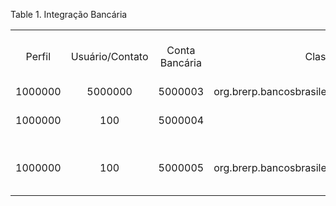 <div id="d119017e1" class="table">

<div class="table-title">

Table 1. Integração
Bancária

</div>

<div class="table-contents">

|         |                 |                |                                                  |        |        |                 |        |                   |                     |       |          |                  |                |                  |                       |                     |                      |                                |                 |                       |                    |                      |                 |                        |                      |                   |                   |                                    |                                 |             |             |             |             |             |             |                |              |            |                  |                                          |                     |                |                     |                  |                    |             |                     |            |                          |                                  |
| :-----: | :-------------: | :------------: | :----------------------------------------------: | :----: | :----: | :-------------: | :----: | :---------------: | :-----------------: | :---: | :------: | :--------------: | :------------: | :--------------: | :-------------------: | :-----------------: | :------------------: | :----------------------------: | :-------------: | :-------------------: | :----------------: | :------------------: | :-------------: | :--------------------: | :------------------: | :---------------: | :---------------: | :--------------------------------: | :-----------------------------: | :---------: | :---------: | :---------: | :---------: | :---------: | :---------: | :------------: | :----------: | :--------: | :--------------: | :--------------------------------------: | :-----------------: | :------------: | :-----------------: | :--------------: | :----------------: | :---------: | :-----------------: | :--------: | :----------------------: | :------------------------------: |
| Perfil  | Usuário/Contato | Conta Bancária |                    Classname                     | Aceite | Dígito | Número da Conta | Dígito | Número da Agência | Protesto Automático | Posto | Carteira | Tipo de Carteira | Tipo de Título | Tipo de Cobrança | Indicador de Bloqueto | Integração Bancária | Configuração de CNAB | Configuração de CNAB (Retorno) |      Nome       | Classe para Parâmetro | Número do Convênio | Nome do Arquivo CNAB | Dias para Multa | Sequencia de Documento | Sequencia do Arquivo | Cobrança de Juros | Cobrança de Multa |            Instrução 1             |           Instrução 2           | Instrução 3 | Instrução 4 | Instrução 5 | Instrução 6 | Instrução 7 | Instrução 8 | Valor do Juros | Gerar Boleto | Gerar CNAB | Tipo de Operação |            Local de Pagamento            | Nome do Arquivo PDF | Valor da Multa | Percentual de Multa | Exige Parâmetros | Dias para Protesto | Comentários | Transação de Vendas |    Nome    | Tipo de Responsabilidade | Dias para Liberar pós Liquidação |
| 1000000 |     5000000     |    5000003     | org.brerp.bancosbrasileiros.util.NossoNumeroItau |   N    |   0    |      41675      |   0    |       0049        |        false        |       |   109    |        CS        |       2        |        CR        |                       |       5000000       |       5000000        |            5000001             |     Matriz      |                       |                    |        BOLETO        |        0        |        1529426         |       1529427        |       true        |       false       |                                    |                                 |             |             |             |             |             |             |       1        |     true     |    true    |       REM        |                                          |        CNAB         |       0        |          0          |      false       |         0          |             |        true         |    ITAU    |            R             |                                  |
| 1000000 |       100       |    5000004     |                                                  |        |   4    |      3030       |   0    |        297        |        false        |   1   |    17    |        CS        |       2        |        SR        |           1           |       5000001       |       5000000        |            5000001             | Banco do Brasil |                       |         1          |                      |        0        |                        |                      |       true        |       false       |                                    |                                 |             |             |             |             |             |             |       0        |     true     |    true    |       REM        |                                          |                     |       0        |          0          |      false       |         0          |             |        false        |     BB     |                          |                                  |
| 1000000 |       100       |    5000005     | org.brerp.bancosbrasileiros.util.NossoNumeroItau |   N    |   3    |      27773      |   0    |       2947        |        false        |       |   109    |        CS        |       2        |        CR        |                       |       5000002       |       5000000        |            5000001             |    Filial PR    |                       |    29470277733     |          cb          |        0        |        1529426         |       1529427        |       true        |       false       | PROTESTAR 5 DIAS APÓS O VENCIMENTO | JUROS DE MORA DIÁRIA DE @JUROS@ |             |             |             |             |             |             |      5.10      |     true     |    true    |       REM        | PAGAR PREFERENCIALMENTE EM AGÊNCIAS ITAÚ |       boleto        |       0        |          0          |      false       |         0          |             |        false        | Banco Itau |            U             |                                  |

</div>

</div>
